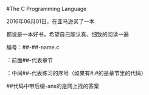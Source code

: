 #The C Programming Language

2016年06月01日，在亚马逊买了一本

都说是一本好书，希望自己能认真、细致的阅读一遍

编号：##-##-name.c

：前面##-代表章节

：中间##-代表练习的序号（如果有#.#的是章节里的代码） 

##代码中带后缀-ans的是网上找的答案
